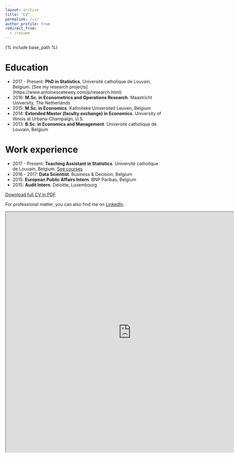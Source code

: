 ```yaml
---
layout: archive
title: "CV"
permalink: /cv/
author_profile: true
redirect_from:
  - /resume
---
```


{% include base_path %}

Education
======
<ul>
<li>2017 - Present: <b>PhD in Statistics</b>. Université catholique de Louvain, Belgium. [See my research projects](https://www.antoinesoetewey.com/p/research.html)</li>
<li>2016: <b>M.Sc. in Econometrics and Operations Research</b>. Maastricht University, The Netherlands</li>
<li>2015: <b>M.Sc. in Economics</b>. Katholieke Universiteit Leuven, Belgium</li>
<li>2014: <b>Extended Master (faculty exchange) in Economics</b>. University of Illinois at Urbana-Champaign, U.S.</li>
<li>2013: <b>B.Sc. in Economics and Management</b>. Université catholique de Louvain, Belgium</li>
</ul>

Work experience
======
<ul>
<li>2017 - Present: <b>Teaching Assistant in Statistics</b>. Université catholique de Louvain, Belgium. <a href="https://www.antoinesoetewey.com/p/teaching.html">See courses</a></li>
<li>2016 - 2017: <b>Data Scientist</b>. Business &amp; Decision, Belgium</li>
<li>2015: <b>European Public Affairs Intern</b>. BNP Paribas, Belgium</li>
<li>2015: <b>Audit Intern</b>. Deloitte, Luxembourg</li>
</ul>

<a href="https://drive.google.com/file/d/0B5Iu16qC5vQsUWFYNzRYcmZING8/view?usp=sharing" target="_blank">Download full CV in PDF</a>

For professional matter, you can also find me on <a href="https://www.linkedin.com/in/antoinesoetewey/en" target="_blank"><i aria-hidden="true" class="fa fa-linkedin-square"></i> LinkedIn</a>.

<iframe height="768" src="https://drive.google.com/file/d/0B5Iu16qC5vQsUWFYNzRYcmZING8/preview" width="800"></iframe>
